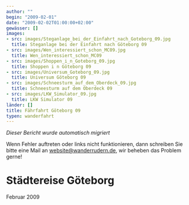 ```yaml
---
author: ""
begin: "2009-02-01"
date: "2009-02-02T01:00:00+02:00"
gewässer: []
images:
- src: images/Steganlage_bei_der_Einfahrt_nach_Goteborg_09.jpg
  title: Steganlage bei der Einfahrt nach Göteborg 09
- src: images/Wen_interessiert_schon_MC09.jpg
  title: Wen_interessiert_schon_MC09
- src: images/Shoppen_i_n_Goteborg_09.jpg
  title: Shoppen i n Göteborg 09
- src: images/Universum_Goteborg_09.jpg
  title: Universum Göteborg 09
- src: images/Schneesturm_auf_dem_Oberdeck_09.jpg
  title: Schneesturm auf dem Oberdeck 09
- src: images/LKW_Simulator_09.jpg
  title: LKW Simulator 09
länder: []
title: Fährfahrt Göteborg 09
typen: wanderfahrt
---
```



*Dieser Bericht wurde automatisch migriert*

Wenn Fehler auftreten oder links nicht funktionieren, dann schreiben Sie bitte eine Mail an website@wanderrudern.de, wir beheben das Problem gerne!



# Städtereise Göteborg


Februar 2009
